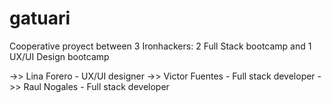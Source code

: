 # gatuari
Cooperative proyect between 3 Ironhackers: 2 Full Stack bootcamp and 1 UX/UI Design bootcamp

->> Lina Forero - UX/UI designer
->> Victor Fuentes - Full stack developer
->> Raul Nogales - Full stack developer
